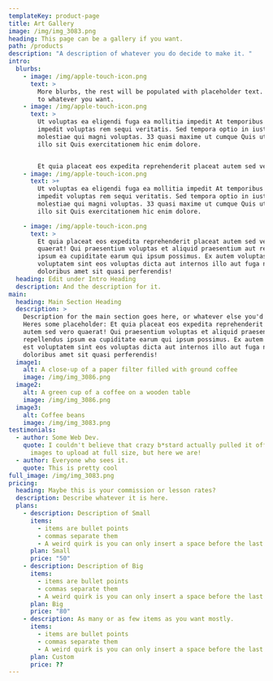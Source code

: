 ```yaml
---
templateKey: product-page
title: Art Gallery
image: /img/img_3083.png
heading: This page can be a gallery if you want.
path: /products
description: "A description of whatever you do decide to make it. "
intro:
  blurbs:
    - image: /img/apple-touch-icon.png
      text: >
        More blurbs, the rest will be populated with placeholder text. Edit them
        to whatever you want.
    - image: /img/apple-touch-icon.png
      text: >
        Ut voluptas ea eligendi fuga ea mollitia impedit At temporibus odit ea
        impedit voluptas rem sequi veritatis. Sed tempora optio in iusto
        molestiae qui magni voluptas. 33 quasi maxime ut cumque Quis ut sunt
        illo sit Quis exercitationem hic enim dolore. 


        Et quia placeat eos expedita reprehenderit placeat autem sed vero quaerat! Qui praesentium voluptas et aliquid praesentium aut repellendus ipsum ea cupiditate earum qui ipsum possimus. Ex autem voluptas est voluptatem sint eos voluptas dicta aut internos illo aut fuga nihil est doloribus amet sit quasi perferendis!
    - image: /img/apple-touch-icon.png
      text: >+
        Ut voluptas ea eligendi fuga ea mollitia impedit At temporibus odit ea
        impedit voluptas rem sequi veritatis. Sed tempora optio in iusto
        molestiae qui magni voluptas. 33 quasi maxime ut cumque Quis ut sunt
        illo sit Quis exercitationem hic enim dolore. 

    - image: /img/apple-touch-icon.png
      text: >
        Et quia placeat eos expedita reprehenderit placeat autem sed vero
        quaerat! Qui praesentium voluptas et aliquid praesentium aut repellendus
        ipsum ea cupiditate earum qui ipsum possimus. Ex autem voluptas est
        voluptatem sint eos voluptas dicta aut internos illo aut fuga nihil est
        doloribus amet sit quasi perferendis!
  heading: Edit under Intro Heading
  description: And the description for it.
main:
  heading: Main Section Heading
  description: >
    Description for the main section goes here, or whatever else you'd like.
    Heres some placeholder: Et quia placeat eos expedita reprehenderit placeat
    autem sed vero quaerat! Qui praesentium voluptas et aliquid praesentium aut
    repellendus ipsum ea cupiditate earum qui ipsum possimus. Ex autem voluptas
    est voluptatem sint eos voluptas dicta aut internos illo aut fuga nihil est
    doloribus amet sit quasi perferendis!
  image1:
    alt: A close-up of a paper filter filled with ground coffee
    image: /img/img_3086.png
  image2:
    alt: A green cup of a coffee on a wooden table
    image: /img/img_3086.png
  image3:
    alt: Coffee beans
    image: /img/img_3083.png
testimonials:
  - author: Some Web Dev.
    quote: I couldn't believe that crazy b*stard actually pulled it off getting the
      images to upload at full size, but here we are!
  - author: Everyone who sees it.
    quote: This is pretty cool
full_image: /img/img_3083.png
pricing:
  heading: Maybe this is your commission or lesson rates?
  description: Describe whatever it is here.
  plans:
    - description: Description of Small
      items:
        - items are bullet points
        - commas separate them
        - A weird quirk is you can only insert a space before the last letter
      plan: Small
      price: "50"
    - description: Description of Big
      items:
        - items are bullet points
        - commas separate them
        - A weird quirk is you can only insert a space before the last letter
      plan: Big
      price: "80"
    - description: As many or as few items as you want mostly.
      items:
        - items are bullet points
        - commas separate them
        - A weird quirk is you can only insert a space before the last letter
      plan: Custom
      price: ??
---
```

